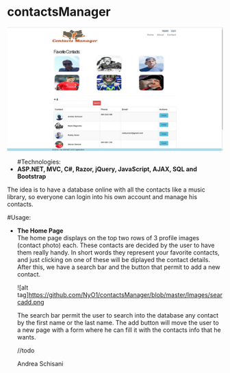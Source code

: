 # contactsManager

![alt tag](https://github.com/NyO1/contactsManager/blob/master/app_screenshot.png)

<ul>
#Technologies:
<li><b>ASP.NET, MVC, C#, Razor, jQuery, JavaScript, AJAX, SQL and Bootstrap</b></ul></li>

The idea is to have a database online with all the contacts like a music library, so everyone can login into his own account and manage his contacts.

#Usage:
<ul>
<li><b>The Home Page</b></li>
The home page displays on the top two rows of 3 profile images (contact photo) each.
These contacts are decided by the user to have them really handy. In short words they represent your favorite contacts, and just clicking on one of these will be diplayed the contact details.
After this, we have a search bar and the button that permit to add a new contact.

![alt tag]https://github.com/NyO1/contactsManager/blob/master/Images/searcadd.png

The search bar permit the user to search into the database any contact by the first name or the last name.
The add button will move the user to a new page with a form where he can fill it with the contacts info that he wants.

//todo

Andrea Schisani


